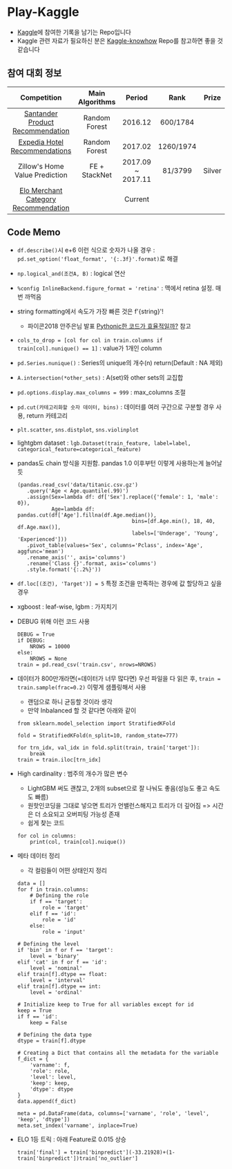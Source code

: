 # Play-Kaggle
- [Kaggle](https://www.kaggle.com/)에 참여한 기록을 남기는 Repo입니다
- Kaggle 관련 자료가 필요하신 분은 [Kaggle-knowhow](https://github.com/zzsza/Kaggle-knowhow) Repo를 참고하면 좋을 것 같습니다

## 참여 대회 정보

|                  Competition                 | Main Algorithms |       Period      |    Rank   |  Prize |
|:--------------------------------------------:|:---------------:|:-----------------:|:---------:|:------:|
|       [Santander Product Recommendation](https://github.com/zzsza/Kaggle_Santander-Product-Recommendation/tree/5480e0adc160e9dfdea522ea1557b2e184b7e686)       |  Random Forest  |      2016.12      |  600/1784 |        |
|         [Expedia Hotel Recommendations](https://github.com/zzsza/Kaggle_Expedia-hotel-recommendations/tree/bb45080c7362ad8d3ba4b21d689b4f638e236aa0)        |  Random Forest  |      2017.02      | 1260/1974 |        |
|        Zillow's Home Value Prediction        |  FE + StackNet  | 2017.09 ~ 2017.11 |  81/3799  | Silver |
| [Elo Merchant Category Recommendation](https://github.com/zzsza/Play-Kaggle/tree/master/Elo-Merchant-Category-Recommendation) |                 |      Current      |           |        |

## Code Memo
- ```df.describe()```시 e+6 이런 식으로 숫자가 나올 경우 : ```pd.set_option('float_format', '{:.3f}'.format)```로 해결
- ```np.logical_and(조건A, B)``` : logical 연산 
- ```%config InlineBackend.figure_format = 'retina'``` : 맥에서 retina 설정. 매번 까먹음
- string formatting에서 속도가 가장 빠른 것은 f'{string}'!
	- 파이콘2018 안주은님 발표 [Pythonic한 코드가 효율적일까?](https://www.slideshare.net/ssuserd5b689/pythonic-110444563#20) 참고
- ```cols_to_drop = [col for col in train.columns if train[col].nunique() == 1]``` : value가 1개인 column
- ```pd.Series.nunique()``` : Series의 unique의 개수(n) return(Default : NA 제외)
- ```A.intersection(*other_sets)``` : A(set)와 other sets의 교집합
- ```pd.options.display.max_columns = 999``` : max_columns 조절
- ```pd.cut(카테고리화할 숫자 데이터, bins)``` : 데이터를 여러 구간으로 구분할 경우 사용, return 카테고리
- ```plt.scatter```, ```sns.distplot```, ```sns.violinplot```
- lightgbm dataset : ```lgb.Dataset(train_feature, label=label, categorical_feature=categorical_feature)```
- pandas도 chain 방식을 지원함. pandas 1.0 이후부턴 이렇게 사용하는게 늘어날 듯

    ```
    (pandas.read_csv('data/titanic.csv.gz')
       .query('Age < Age.quantile(.99)')
       .assign(Sex=lambda df: df['Sex'].replace({'female': 1, 'male': 0}),
               Age=lambda df: pandas.cut(df['Age'].fillna(df.Age.median()),
                                         bins=[df.Age.min(), 18, 40, df.Age.max()],
                                         labels=['Underage', 'Young', 'Experienced']))
       .pivot_table(values='Sex', columns='Pclass', index='Age', aggfunc='mean')
       .rename_axis('', axis='columns')
       .rename('Class {}'.format, axis='columns')
       .style.format('{:.2%}'))
    ```
- `df.loc[(조건), 'Target')] = 5` 특정 조건을 만족하는 경우에 값 할당하고 싶을 경우
- xgboost : leaf-wise, lgbm : 가지치기
- DEBUG 위해 이런 코드 사용
	
	```
	DEBUG = True
	if DEBUG:
		NROWS = 10000
	else:
		NROWS = None
	train = pd.read_csv('train.csv', nrows=NROWS)
	```

- 데이터가 800만개라면(=데이터가 너무 많다면) 우선 파일을 다 읽은 후, `train = train.sample(frac=0.2)` 이렇게 샘플링해서 사용
	- 랜덤으로 하니 균등할 것이라 생각
	- 만약 Inbalanced 할 것 같다면 아래와 같이

	```
	from sklearn.model_selection import StratifiedKFold
	
	fold = StratifiedKFold(n_split=10, random_state=777)
	
	for trn_idx, val_idx in fold.split(train, train['target']):
		break
	train = train.iloc[trn_idx]
	```	

- High cardinality : 범주의 개수가 많은 변수
	- LightGBM 써도 괜찮고, 2개의 subset으로 잘 나눠도 좋음(성능도 좋고 속도도 빠름)
	- 원핫인코딩을 그대로 넣으면 트리가 언밸런스해지고 트리가 더 깊어짐 => 시간은 더 소요되고 오버피팅 가능성 존재
	- 쉽게 찾는 코드

	```
	for col in columns:
		print(col, train[col].nuique())
	```
- 메타 데이터 정리
	- 각 컬럼들이 어떤 상태인지 정리

	```
	data = []
	for f in train.columns:
	    # Defining the role
	    if f == 'target':
	        role = 'target'
	    elif f == 'id':
	        role = 'id'
	    else:
	        role = 'input'
         
    # Defining the level
    if 'bin' in f or f == 'target':
        level = 'binary'
    elif 'cat' in f or f == 'id':
        level = 'nominal'
    elif train[f].dtype == float:
        level = 'interval'
    elif train[f].dtype == int:
        level = 'ordinal'
        
    # Initialize keep to True for all variables except for id
    keep = True
    if f == 'id':
        keep = False
    
    # Defining the data type 
    dtype = train[f].dtype
    
    # Creating a Dict that contains all the metadata for the variable
    f_dict = {
        'varname': f,
        'role': role,
        'level': level,
        'keep': keep,
        'dtype': dtype
    }
    data.append(f_dict)
    
	meta = pd.DataFrame(data, columns=['varname', 'role', 'level', 'keep', 'dtype'])
	meta.set_index('varname', inplace=True)
	``` 	
- ELO 1등 트릭 : 아래 Feature로 0.015 상승
	
	```
	train['final'] = train['binpredict'](-33.21928)+(1-train['binpredict'])train['no_outlier']
	```	